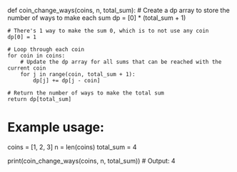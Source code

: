 def coin_change_ways(coins, n, total_sum):
    # Create a dp array to store the number of ways to make each sum
    dp = [0] * (total_sum + 1)
    
    # There's 1 way to make the sum 0, which is to not use any coin
    dp[0] = 1
    
    # Loop through each coin
    for coin in coins:
        # Update the dp array for all sums that can be reached with the current coin
        for j in range(coin, total_sum + 1):
            dp[j] += dp[j - coin]
    
    # Return the number of ways to make the total sum
    return dp[total_sum]

# Example usage:
coins = [1, 2, 3]
n = len(coins)
total_sum = 4

print(coin_change_ways(coins, n, total_sum))  # Output: 4

